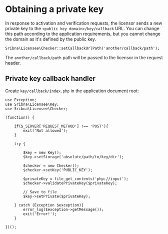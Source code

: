 # Obtaining a private key

In response to activation and verification requests, the licensor sends a new private key to the
`<public key domain>/key/callback` URL. You can change this path according to the application requirements,
but you cannot change the domain as it's defined by the public key.

    Sribna\Licensee\Checker::setCallbackUrlPath('another/callback/path');
    
The `another/callback/path` path will be passed to the licensor in the request header.

## Private key callback handler

Create `key/callback/index.php` in the application document root:

    use Exception;
    use Sribna\Licensee\Key;
    use Sribna\Licensee\Checker;
    
    (function() {
    
        if($_SERVER['REQUEST_METHOD'] !== 'POST'){
            exit('Not allowed');
        }
    
        try {
    
            $key = new Key();
            $key->setStorage('absolute/path/to/key/dir');
    
            $checker = new Checker();
            $checker->setKey('PUBLIC_KEY');
    
            $privateKey = file_get_contents('php://input');
            $checker->validatePrivateKey($privateKey);
            
            // Save to file
            $key->setPrivate($privateKey);
    
        } catch (Exception $exception){
            error_log($exception->getMessage());
            exit('Error!');
        }
    
    })();
